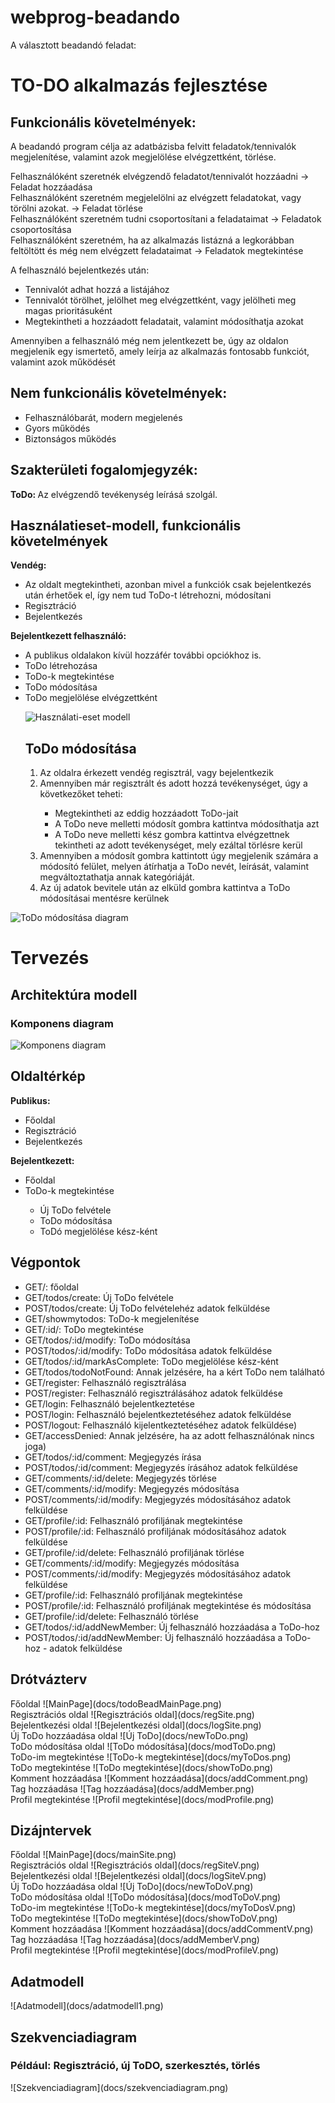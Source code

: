 # webprog-beadando

A választott beadandó feladat:

<h1>TO-DO alkalmazás fejlesztése</h1>

<h2>Funkcionális követelmények:</h2>
A beadandó program célja az adatbázisba felvitt feladatok/tennivalók megjelenítése, valamint azok megjelölése elvégzettként, törlése.   

Felhasználóként szeretnék elvégzendő feladatot/tennivalót hozzáadni -> Feladat hozzáadása <br>
Felhasználóként szeretném megjelelölni az elvégzett feladatokat, vagy törölni azokat. -> Feladat törlése <br>
Felhasználóként szeretném tudni csoportosítani a feladataimat -> Feladatok csoportosítása <br>
Felhasználóként szeretném, ha az alkalmazás listázná a legkorábban feltöltött és még nem elvégzett feladataimat -> Feladatok megtekintése <br>

A felhasználó bejelentkezés után:
 - Tennivalót adhat hozzá a listájához
 - Tennivalót törölhet, jelölhet meg elvégzettként, vagy jelölheti meg magas prioritásuként
 - Megtekintheti a hozzáadott feladatait, valamint módosíthatja azokat

Amennyiben a felhasználó még nem jelentkezett be, úgy az oldalon megjelenik egy ismertető, amely leírja az alkalmazás fontosabb funkciót,
valamint azok működését

<h2>Nem funkcionális követelmények:</h2>
<ul>
<li>Felhasználóbarát, modern megjelenés</li>
<li>Gyors működés</li>
<li>Biztonságos működés</li>
</ul>

<h2> Szakterületi fogalomjegyzék: </h2>
<b> ToDo: </b> Az elvégzendő tevékenység leírásá szolgál.

<h2> Használatieset-modell, funkcionális követelmények </h2>

<b> Vendég: </b> 
<ul>
 <li> Az oldalt megtekintheti, azonban mivel a funkciók csak bejelentkezés után érhetőek el, így nem tud ToDo-t létrehozni, módosítani </li>
 <li> Regisztráció </li>
 <li> Bejelentkezés </li>
 </ul>
 
 <b> Bejelentkezett felhasználó: </b>
 <ul>
 <li> A publikus oldalakon kívül hozzáfér további opciókhoz is. </li>
 <li> ToDo létrehozása </li>
 <li> ToDo-k megtekintése </li>
 <li> ToDo módosítása </li>
 <li> ToDo megjelölése elvégzettként </li>

![Használati-eset modell](docs/nomnoml.png)

 <h2> ToDo módosítása </h2>
 <ol>
 <li> Az oldalra érkezett vendég regisztrál, vagy bejelentkezik </li>
 <li> Amennyiben már regisztrált és adott hozzá tevékenységet, úgy a következőket teheti: </li>
 <ul> 
  <li> Megtekintheti az eddig hozzáadott ToDo-jait
  <li> A ToDo neve melletti módosít gombra kattintva módosíthatja azt
  <li> A ToDo neve melletti kész gombra kattintva elvégzettnek tekintheti az adott tevékenységet, mely ezáltal törlésre kerül
 </ul>
 <li> Amennyiben a módosít gombra kattintott úgy megjelenik számára a módosító felület, melyen átírhatja a ToDo nevét, leírását, valamint megváltoztathatja annak kategóriáját.
 <li> Az új adatok bevitele után az elküld gombra kattintva a ToDo módosításai mentésre kerülnek
 </ol>
 </ul>
 </ol>
 
 ![ToDo módosítása diagram](docs/modifyToDo.png)


<h1>
Tervezés
</h1>

<h2>
Architektúra modell
</h2>

<h3> Komponens diagram </h3>

![Komponens diagram](docs/dbmodell.png)


<h2>
Oldaltérkép </h2>

<b> Publikus: </b>
<ul>
 <li> Főoldal
 <li> Regisztráció
 <li> Bejelentkezés
</ul>


<b> Bejelentkezett: </b>
<ul>
 <li> Főoldal </li>
 <li> ToDo-k megtekintése </li>
 <ul>
 <li> Új ToDo felvétele </li>
 <li> ToDo módosítása </li>
 <li> ToDó megjelölése kész-ként </li>
 </ul>
</ul>

<h2>
Végpontok </h2>
<ul> 
 <li> GET/: főoldal </li>
 <li> GET/todos/create: Új ToDo felvétele </li>
 <li> POST/todos/create: Új ToDo felvételehéz adatok felküldése </li>
 <li> GET/showmytodos: ToDo-k megjelenítése</li>
 <li> GET/:id/: ToDo megtekintése </li>
 <li> GET/todos/:id/modify: ToDo módosítása </li>
 <li> POST/todos/:id/modify: ToDo módosítása adatok felküldése </li>
 <li> GET/todos/:id/markAsComplete: ToDo megjelölése kész-ként </li>
 <li> GET/todos/todoNotFound: Annak jelzésére, ha a kért ToDo nem található </li>
 <li> GET/register: Felhasználó regisztrálása</li>
 <li> POST/register: Felhasználó regisztrálásához adatok felküldése </li>
 <li> GET/login: Felhasználó bejelentkeztetése</li>
 <li> POST/login: Felhasználó bejelentkeztetéséhez adatok felküldése</li>
 <li> POST/logout: Felhasználó kijelentkeztetéséhez adatok felküldése)</li>
 <li> GET/accessDenied: Annak jelzésére, ha az adott felhasználónak nincs joga)</li>
 <li> GET/todos/:id/comment: Megjegyzés írása</li>
 <li> POST/todos/:id/comment: Megjegyzés írásához adatok felküldése</li>
 <li> GET/comments/:id/delete: Megjegyzés törlése</li>
 <li> GET/comments/:id/modify: Megjegyzés módosítása</li>
 <li> POST/comments/:id/modify: Megjegyzés módosításához adatok felküldése</li>
 <li> GET/profile/:id: Felhasználó profiljának megtekintése</li>
 <li> POST/profile/:id: Felhasználó profiljának módosításához adatok felküldése</li>
 <li> GET/profile/:id/delete:  Felhasználó profiljának törlése</li>
 <li> GET/comments/:id/modify: Megjegyzés módosítása </li>
 <li> POST/comments/:id/modify: Megjegyzés módosításához adatok felküldése</li>
 <li> GET/profile/:id: Felhasználó profiljának megtekintése</li>
 <li> POST/profile/:id: Felhasználó profiljának megtekintése és módosítása</li>
 <li> GET/profile/:id/delete: Felhasználó törlése</li>
 <li> GET/todos/:id/addNewMember: Új felhasználó hozzáadása a ToDo-hoz</li>
 <li> POST/todos/:id/addNewMember: Új felhasználó hozzáadása a ToDo-hoz - adatok felküldése </li>
</ul>

<h2>Drótvázterv </h2>
</h3>Főoldal</h3>
![MainPage](docs/todoBeadMainPage.png)
<br>
</h3>Regisztrációs oldal</h3>
![Regisztrációs oldal](docs/regSite.png)<br>
</h3>Bejelentkezési oldal</h3>
![Bejelentkezési oldal](docs/logSite.png)<br>
</h3>Új ToDo hozzáadása oldal</h3>
![Új ToDo](docs/newToDo.png)<br>
</h3>ToDo módosítása oldal</h3>
![ToDo módosítása](docs/modToDo.png)<br>
</h3>ToDo-im megtekintése</h3>
![ToDo-k megtekintése](docs/myToDos.png)<br>
</h3>ToDo megtekintése</h3>
![ToDo megtekintése](docs/showToDo.png)<br>
</h3>Komment hozzáadása</h3>
![Komment hozzáadása](docs/addComment.png)<br>
</h3>Tag hozzáadása</h3>
![Tag hozzáadása](docs/addMember.png)<br>
</h3>Profil megtekintése</h3>
![Profil megtekintése](docs/modProfile.png)
<br>

<h2>Dizájntervek </h2>
</h3>Főoldal</h3>
![MainPage](docs/mainSite.png)
<br>
</h3>Regisztrációs oldal</h3>
![Regisztrációs oldal](docs/regSiteV.png)<br>
</h3>Bejelentkezési oldal</h3>
![Bejelentkezési oldal](docs/logSiteV.png)<br>
</h3>Új ToDo hozzáadása oldal</h3>
![Új ToDo](docs/newToDoV.png)<br>
</h3>ToDo módosítása oldal</h3>
![ToDo módosítása](docs/modToDoV.png)<br>
</h3>ToDo-im megtekintése</h3>
![ToDo-k megtekintése](docs/myToDosV.png)<br>
</h3>ToDo megtekintése</h3>
![ToDo megtekintése](docs/showToDoV.png)<br>
</h3>Komment hozzáadása</h3>
![Komment hozzáadása](docs/addCommentV.png)<br>
</h3>Tag hozzáadása</h3>
![Tag hozzáadása](docs/addMemberV.png)<br>
</h3>Profil megtekintése</h3>
![Profil megtekintése](docs/modProfileV.png)
<br>

<h2> Adatmodell </h2>
![Adatmodell](docs/adatmodell1.png)<br>

<h2> Szekvenciadiagram </h2>
<h3>Például: Regisztráció, új ToDO, szerkesztés, törlés</h3>
![Szekvenciadiagram](docs/szekvenciadiagram.png)<br>
